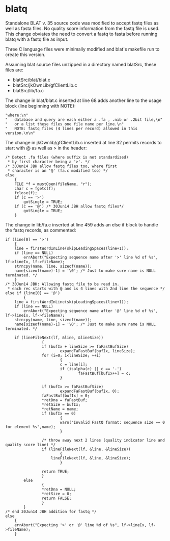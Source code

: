 # blatq

Standalone BLAT v. 35 source code was modified to accept fastq files as well as fasta files.
No quality score information from the fastq file is used. This change obviates
the need to convert a fastq to fasta before running blatq with a fastq file as input.

Three C language files were minimally modified and blat's makefile run to create this version.

Assuming blat source files unzipped in a directory named blatSrc, these files are:

- blatSrc/blat/blat.c
- blatSrc/jkOwnLib/gfClientLib.c
- blatSrc/lib/fa.c

The change in blat/blat.c inserted at line 68 adds another line to the usage block (line beginning with NOTE):

    "where:\n"
    "   database and query are each either a .fa , .nib or .2bit file,\n"
    "   or a list these files one file name per line.\n"
    "   NOTE: fastq files (4 lines per record) allowed in this version.\n\n"
  
The change in jkOwnlib/gfClientLib.c inserted at line 32 permits records to start with @ as well as > in the header:

    /* Detect .fa files (where suffix is not standardized)
     * by first character being a '>'. */
    /* 30Jun14 JBH allow fastq files too, where first
     * character is an '@' (fa.c modified too) */
    else
        {
        FILE *f = mustOpen(fileName, "r");
        char c = fgetc(f);
        fclose(f);
        if (c == '>')
            gotSingle = TRUE;
        if (c == '@') /* 30Jun14 JBH allow fastq files*/
            gotSingle = TRUE;
        }
    
The change in lib/fa.c inserted at line 459 adds an else if block to handle the fastq records, as commented:

    if (line[0] == '>')
        {
        line = firstWordInLine(skipLeadingSpaces(line+1));
        if (line == NULL)
            errAbort("Expecting sequence name after '>' line %d of %s", lf->lineIx, lf->fileName);
        strncpy(name, line, sizeof(name));
        name[sizeof(name)-1] = '\0'; /* Just to make sure name is NULL terminated. */
        }
    /* 30Jun14 JBH: Allowing fastq file to be read in.
     * each rec starts with @ and is 4 lines with 2nd line the sequence */
    else if (line[0] == '@')
            {
        line = firstWordInLine(skipLeadingSpaces(line+1));
        if (line == NULL)
            errAbort("Expecting sequence name after '@' line %d of %s", lf->lineIx, lf->fileName);
        strncpy(name, line, sizeof(name));
        name[sizeof(name)-1] = '\0'; /* Just to make sure name is NULL terminated. */
    
        if (lineFileNext(lf, &line, &lineSize))
                    {
                    if (bufIx + lineSize >= faFastBufSize)
                            expandFaFastBuf(bufIx, lineSize);
                    for (i=0; i<lineSize; ++i)
                            {
                            c = line[i];
                            if (isalpha(c) || c == '-')
                                    faFastBuf[bufIx++] = c;
                            }
    
                    if (bufIx >= faFastBufSize)
                            expandFaFastBuf(bufIx, 0);
                    faFastBuf[bufIx] = 0;
                    *retDna = faFastBuf;
                    *retSize = bufIx;
                    *retName = name;
                    if (bufIx == 0)
                            {
                            warn("Invalid FastQ format: sequence size == 0 for element %s",name);
                            }
                            
                    /* throw away next 2 lines (quality indicator line and quality score line) */
                    if (lineFileNext(lf, &line, &lineSize))
                            {
                        lineFileNext(lf, &line, &lineSize);
                            }
                            
                    return TRUE;
                    }
            else
                    {
                    *retDna = NULL;
                    *retSize = 0;
                    return FALSE;
                    }
            }
    /* end 30Jun14 JBH addition for fastq */
    else
        {
        errAbort("Expecting '>' or '@' line %d of %s", lf->lineIx, lf->fileName);
        }
